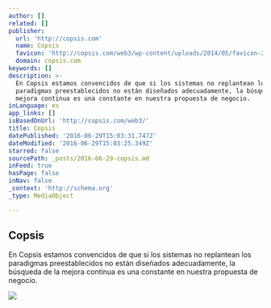 ```yaml
---
author: []
related: []
publisher:
  url: 'http://copsis.com'
  name: Copsis
  favicon: 'http://copsis.com/web3/wp-content/uploads/2014/05/favicon-2.png'
  domain: copsis.com
keywords: []
description: >-
  En Copsis estamos convencidos de que si los sistemas no replantean los
  paradigmas preestablecidos no están diseñados adecuadamente, la búsqueda de la
  mejora continua es una constante en nuestra propuesta de negocio.
inLanguage: es
app_links: []
isBasedOnUrl: 'http://copsis.com/web3/'
title: Copsis
datePublished: '2016-06-29T15:03:31.747Z'
dateModified: '2016-06-29T15:03:25.349Z'
starred: false
sourcePath: _posts/2016-06-29-copsis.md
inFeed: true
hasPage: false
inNav: false
_context: 'http://schema.org'
_type: MediaObject

---
```

<article style=""><h1>Copsis</h1><p>En Copsis estamos convencidos de que si los sistemas no replantean los paradigmas preestablecidos no están diseñados adecuadamente, la búsqueda de la mejora continua es una constante en nuestra propuesta de negocio.</p><img src="http://copsis.com/web3/wp-content/uploads/2014/02/copsis-logo2.png" /></article>